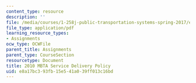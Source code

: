 ```yaml
---
content_type: resource
description: ''
file: /media/courses/1-258j-public-transportation-systems-spring-2017/e8a17bc393fb15e541a039ff013c16bd_MBTA_service_delivery_policy_2010.pdf
file_type: application/pdf
learning_resource_types:
- Assignments
ocw_type: OCWFile
parent_title: Assignments
parent_type: CourseSection
resourcetype: Document
title: 2010 MBTA Service Delivery Policy
uid: e8a17bc3-93fb-15e5-41a0-39ff013c16bd
---
```

